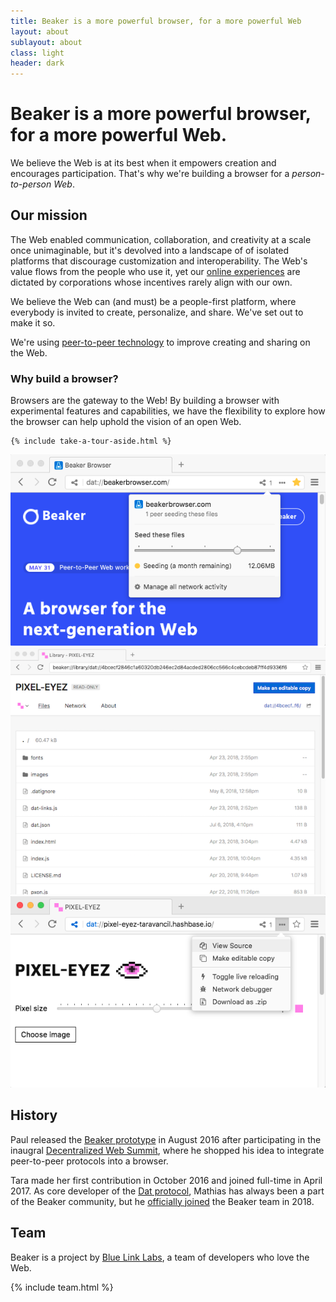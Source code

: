 ```yaml
---
title: Beaker is a more powerful browser, for a more powerful Web
layout: about
sublayout: about
class: light
header: dark
---
```


<div class="container super-narrow">
  <h1>Beaker is a more powerful browser, for a more powerful Web.</h1>

  <p class="accent">
    We believe the Web is at its best when it empowers creation and encourages
    participation. That's why we're building a browser for a <em>person-to-person Web</em>.
  </p>

  <h2>Our mission</h2>

  <p>
    The Web enabled communication, collaboration, and creativity at a scale once unimaginable, but it's devolved into a landscape of of isolated platforms that discourage customization and interoperability. The Web's value flows from the people who use it, yet our <a href="https://twitter.com/prozdkp/status/978344325456318465">online experiences</a> are dictated by corporations whose incentives rarely align with our own.
  </p>

  <p>
    We believe the Web can (and must) be a people-first platform, where everybody is invited to create, personalize, and share. We've set out to make it so.
  </p>

  <p>
    We're using <a href="https://datproject.org">peer-to-peer technology</a> to improve creating and sharing on the Web. 
  </p>

  <h3>Why build a browser?</h3>

  <p>
    Browsers are the gateway to the Web! By building a browser with experimental features and capabilities, we have the flexibility to explore how the browser can help uphold the vision of an open Web.

    {% include take-a-tour-aside.html %}
  </p>
</div>

<div class="container-wide">
  <div class="images">
    <img src="/img/about/seeding-menu.png"/>
    <img src="/img/about/view-source.png"/>
    <img src="/img/about/view-source-menu.png"/>
  </div>
</div>

<div class="container super-narrow">
  <h2>History</h2>

  <p>
    Paul released the <a href="https://twitter.com/pfrazee/status/763737371376365568">Beaker prototype</a> in August 2016 after participating in the inaugral <a href="decentralized-web.net">Decentralized Web Summit</a>, where he shopped his idea to integrate peer-to-peer protocols into a browser.
  </p>

  <p>
    Tara made her first contribution in October 2016 and joined full-time in April 2017. As core developer of the <a href="https://datprotocol.com">Dat protocol</a>, Mathias has always been a part of the Beaker community, but he <a href="https://twitter.com/mafintosh/status/989214862764118016">officially joined</a> the Beaker team in 2018.
  </p>

  <h2>Team</h2>

  <p>
    Beaker is a project by <a href="https://bluelinklabs.com">Blue Link Labs</a>, a team of developers who love the Web.
  </p>

  {% include team.html %}
</div>